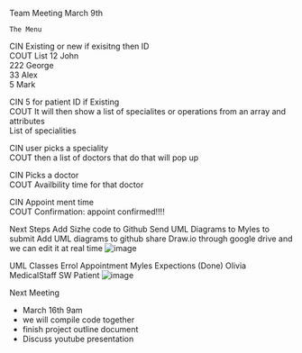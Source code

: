 Team Meeting March 9th

	The Menu						
CIN	Existing or new			if exisitng then ID			
COUT	List	12	John				
		222	George				
		33	Alex				
		5	Mark				
							
							
CIN	5 for patient ID if Existing						
COUT	It will then show a list of specialites or operations from an array and attributes						
	List of specialities						
							
CIN	user picks a speciality						
COUT	then a list of doctors that do that will pop up						
							
CIN	Picks a doctor						
COUT	Availbility time for that doctor						
							
CIN	Appoint ment time						
COUT	Confirmation: appoint confirmed!!!!						

Next Steps
Add Sizhe code to Github
Send UML Diagrams to Myles to submit 
Add UML diagrams to github
share Draw.io through google drive and we can edit it at real time
![image](https://github.com/StewieTech/projectHMS/assets/77213085/e937721a-64b3-4d03-9ea0-d9c7e755a0da)

UML Classes
Errol	Appointment
Myles	Expections (Done)
Olivia	MedicalStaff
SW	Patient
![image](https://github.com/StewieTech/projectHMS/assets/77213085/a3f7df23-a590-4686-a37f-5b41263e1d08)

Next Meeting 
- March 16th 9am 
- we will compile code together
- finish project outline document
- Discuss youtube presentation

